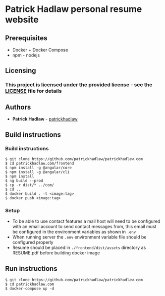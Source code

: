 # Patrick Hadlaw personal resume website

## Prerequisites

* Docker + Docker Compose
* npm - nodejs

## Licensing

### This project is licensed under the provided license - see the [LICENSE](LICENSE) file for details

## Authors

* **Patrick Hadlaw** - [patrickhadlaw](https://github.com/patrickhadlaw)

## Build instructions

### Build instructions
```
$ git clone https://github.com/patrickhadlaw/patrickhadlaw.com
$ cd patrickhadlaw.com/frontend
$ npm install -g @angular/core
$ npm install -g @angular/cli
$ npm install
$ ng build --prod
$ cp -r dist/* ../com/
$ cd ..
$ docker build . -t <image:tag>
$ docker push <image:tag>
```

### Setup
* To be able to use contact features a mail host will need to be configured with an email account to send contact messages from, this email must be configured in the environment variables as shown in `.env`
* When running server the `.env` environment variable file should be configured properly
* Resume should be placed in `./frontend/dist/assets` directory as RESUME.pdf before building docker image

## Run instructions
```
$ git clone https://github.com/patrickhadlaw/patrickhadlaw.com
$ cd patrickhadlaw.com
$ docker-compose up -d
```
